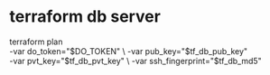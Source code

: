 # terraform db server


terraform plan \
    -var do_token="$DO_TOKEN" \
    -var pub_key="$tf_db_pub_key" \
    -var pvt_key="$tf_db_pvt_key" \
    -var ssh_fingerprint="$tf_db_md5"

